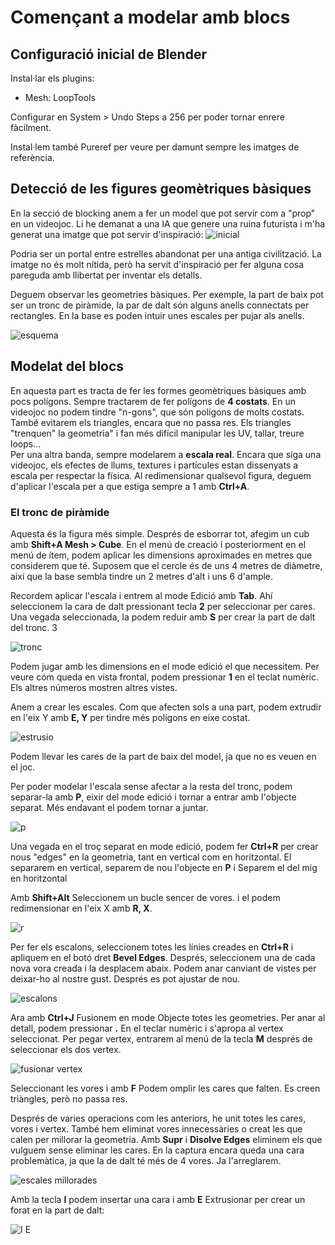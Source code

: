 # Començant a modelar amb blocs

## Configuració inicial de Blender

Instal·lar els plugins:

* Mesh: LoopTools

Configurar en System > Undo Steps a 256 per poder tornar enrere fàcilment.

Instal·lem també Pureref per veure per damunt sempre les imatges de referència.

## Detecció de les figures geomètriques bàsiques

En la secció de blocking anem a fer un model que pot servir com a "prop" en un videojoc.
Li he demanat a una IA que genere una ruina futurista i m'ha generat una imatge que pot servir d'inspiració:
![inicial](imgs/dalleinicial.png "Imatge Inicial")

Podria ser un portal entre estrelles abandonat per una antiga civilització. La imatge no és molt nítida, però ha servit d'inspiració per fer alguna cosa pareguda amb llibertat per inventar els detalls.

Deguem observar les geometries bàsiques. Per exemple, la part de baix pot ser un tronc de piràmide, la par de dalt són alguns anells connectats per rectangles. En la base es poden intuir unes escales per pujar als anells. 

![esquema](imgs/esquema.png "Esquema geometria")

## Modelat del blocs

En aquesta part es tracta de fer les formes geomètriques bàsiques amb pocs polígons. Sempre tractarem de fer polígons de **4 costats**. En un videojoc no podem tindre "n-gons", que són polígons de molts costats. També evitarem els triangles, encara que no passa res. Els triangles "trenquen" la geometria" i fan més difícil manipular les UV, tallar, treure loops...  
Per una altra banda, sempre modelarem a **escala real**. Encara que siga una videojoc, els efectes de llums, textures i partícules estan dissenyats a escala per respectar la física. Al redimensionar qualsevol figura, deguem d'aplicar l'escala per a que estiga sempre a 1 amb **Ctrl+A**.

### El tronc de piràmide

Aquesta és la figura més simple. Després de esborrar tot, afegim un cub amb **Shift+A Mesh > Cube**. En el menú de creació i posteriorment en el menú de ítem, podem aplicar les dimensions aproximades en metres que considerem que té. Suposem que el cercle és de uns 4 metres de diàmetre, així que la base sembla tindre un 2 metres d'alt i uns 6 d'ample.

Recordem aplicar l'escala i entrem al mode Edició amb **Tab**. Ahí seleccionem la cara de dalt pressionant tecla **2** per seleccionar per cares. Una vegada seleccionada, la podem reduir amb **S** per crear la part de dalt del tronc. 3

![tronc](imgs/redimensionartronc.gif "Redimensionar la part de dalt")

Podem jugar amb les dimensions en el mode edició el que necessitem. Per veure cóm queda en vista frontal, podem pressionar **1** en el teclat numèric. Els altres números mostren altres vistes.

Anem a crear les escales. Com que afecten sols a una part, podem extrudir en l'eix Y amb **E, Y** per tindre més polígons en eixe costat. 

![estrusio](imgs/extrusioescales.gif "Estrusió per a les escales")

Podem llevar les cares de la part de baix del model, ja que no es veuen en el joc.

Per poder modelar l'escala sense afectar a la resta del tronc, podem separar-la amb **P**, eixir del mode edició i tornar a entrar amb l'objecte separat. Més endavant el podem tornar a juntar.

![p](imgs/separarenP.gif "Separar amb P")

Una vegada en el troç separat en mode edició, podem fer **Ctrl+R** per crear nous "edges" en la geometria, tant en vertical com en horitzontal. El separarem en vertical, separem de nou l'objecte en **P** i Separem el del mig en horitzontal

Amb **Shift+Alt** Seleccionem un bucle sencer de vores. i el podem redimensionar en l'eix X amb **R, X**.

![r](imgs/separarenR.gif "Separar amb R")

Per fer els escalons, seleccionem totes les línies creades en **Ctrl+R** i apliquem en el botó dret **Bevel Edges**. Després, seleccionem una de cada nova vora creada i la desplacem abaix. Podem anar canviant de vistes per deixar-ho al nostre gust. Després es pot ajustar de nou.

![escalons](imgs/escalons.gif "Creació dels escalons")

Ara amb **Ctrl+J** Fusionem en mode Objecte totes les geometries. Per anar al detall, podem pressionar **.** En el teclar numèric i s'apropa al vertex seleccionat. Per pegar vertex, entrarem al menú de la tecla **M** després de seleccionar els dos vertex. 

![fusionar vertex](imgs/fusionarvertex.gif "Fusionar vertex")

Seleccionant les vores i amb **F** Podem omplir les cares que falten. Es creen triàngles, però no passa res.

Després de varies operacions com les anteriors, he unit totes les cares, vores i vertex. També hem eliminat vores innecessàries o creat les que calen per millorar la geometria. Amb **Supr** i **Disolve Edges** eliminem els que vulguem sense eliminar les cares.
En la captura encara queda una cara problemàtica, ja que la de dalt té més de 4 vores. Ja l'arreglarem. 

![escales millorades](imgs/escalesacabades.png "Millores geomètriques en les escales")

Amb la tecla **I** podem insertar una cara i amb **E** Extrusionar per crear un forat en la part de dalt:

![I E](imgs/insertariextruir.png "Insertar Extruir")